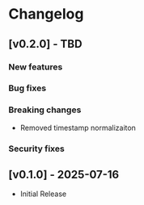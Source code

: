 # Changelog

## [v0.2.0] - TBD

### New features 

### Bug fixes

### Breaking changes

- Removed timestamp normalizaiton

### Security fixes

## [v0.1.0] - 2025-07-16

- Initial Release